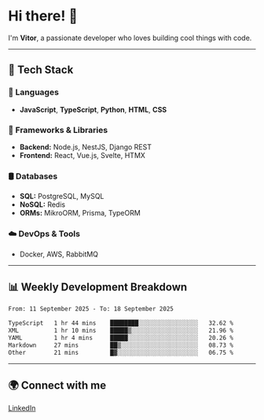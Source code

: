 
# Hi there! 👋

I'm **Vitor**, a passionate developer who loves building cool things with code.

---
## 🔧 Tech Stack

### 📌 Languages
- **JavaScript**, **TypeScript**, **Python**, **HTML**, **CSS**

### 🚀 Frameworks & Libraries
- **Backend:** Node.js, NestJS, Django REST
- **Frontend:** React, Vue.js, Svelte, HTMX

### 🛢️ Databases
- **SQL:** PostgreSQL, MySQL
- **NoSQL:** Redis
- **ORMs:** MikroORM, Prisma, TypeORM

### ☁️ DevOps & Tools
- Docker, AWS, RabbitMQ

---
## 📊 Weekly Development Breakdown

<!--START_SECTION:waka-->

```txt
From: 11 September 2025 - To: 18 September 2025

TypeScript   1 hr 44 mins    ████████░░░░░░░░░░░░░░░░░   32.62 %
XML          1 hr 10 mins    █████▒░░░░░░░░░░░░░░░░░░░   21.96 %
YAML         1 hr 4 mins     █████░░░░░░░░░░░░░░░░░░░░   20.26 %
Markdown     27 mins         ██▒░░░░░░░░░░░░░░░░░░░░░░   08.73 %
Other        21 mins         █▓░░░░░░░░░░░░░░░░░░░░░░░   06.75 %
```

<!--END_SECTION:waka-->

---
## 🌍 Connect with me
[LinkedIn](https://www.linkedin.com/in/vitorlc)
